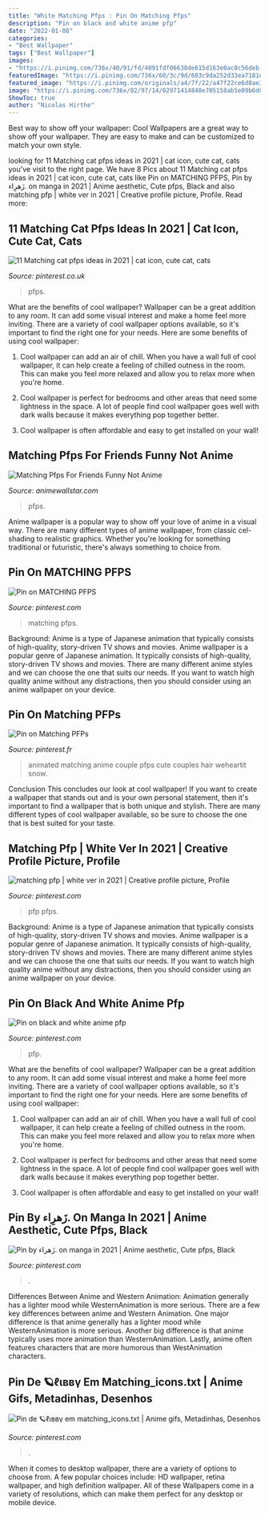 ```yaml
---
title: "White Matching Pfps : Pin On Matching Pfps"
description: "Pin on black and white anime pfp"
date: "2022-01-08"
categories:
- "Best Wallpaper"
tags: ["Best Wallpaper"]
images:
- "https://i.pinimg.com/736x/40/91/fd/4091fdf06638de615d163e8ac8c56deb.jpg"
featuredImage: "https://i.pinimg.com/736x/60/3c/9d/603c9da252d33ea7181eeb224f1b1584.jpg"
featured_image: "https://i.pinimg.com/originals/a4/7f/22/a47f22ce6d8ae3c3ae08314d4ba2975b.gif"
image: "https://i.pinimg.com/736x/02/97/14/02971414848e705158ab5e09b6d8a4e5.jpg"
ShowToc: true
author: "Nicolas Hirthe"
---
```



Best way to show off your wallpaper:
Cool Wallpapers are a great way to show off your wallpaper. They are easy to make and can be customized to match your own style.

	

		
looking for 11 Matching cat pfps ideas in 2021 | cat icon, cute cat, cats you've visit to the right page. We have 8 Pics about 11 Matching cat pfps ideas in 2021 | cat icon, cute cat, cats like Pin on MATCHING PFPS, Pin by زَهرِاء. on manga in 2021 | Anime aesthetic, Cute pfps, Black and also matching pfp | white ver in 2021 | Creative profile picture, Profile. Read more:
		
    
## 11 Matching Cat Pfps Ideas In 2021 | Cat Icon, Cute Cat, Cats

<img loading=lazy src="https://i.pinimg.com/474x/c3/7b/74/c37b74106c59ed9b2a5ed262d8495a6a.jpg" onerror="this.onerror=null;this.src='https://tse4.mm.bing.net/th?id=OIP.v0Jg6YkVg9cfmkKG6NUIKgAAAA&amp;pid=15.1';" alt="11 Matching cat pfps ideas in 2021 | cat icon, cute cat, cats">

_Source: pinterest.co.uk_

>pfps. 

	

What are the benefits of cool wallpaper?
Wallpaper can be a great addition to any room. It can add some visual interest and make a home feel more inviting. There are a variety of cool wallpaper options available, so it's important to find the right one for your needs. Here are some benefits of using cool wallpaper: 
1. Cool wallpaper can add an air of chill. When you have a wall full of cool wallpaper, it can help create a feeling of chilled outness in the room. This can make you feel more relaxed and allow you to relax more when you're home. 

2. Cool wallpaper is perfect for bedrooms and other areas that need some lightness in the space. A lot of people find cool wallpaper goes well with dark walls because it makes everything pop together better. 

3. Cool wallpaper is often affordable and easy to get installed on your wall!

    
## Matching Pfps For Friends Funny Not Anime

<img loading=lazy src="https://i.pinimg.com/originals/ea/7b/d5/ea7bd5222dcb713f0b0a21613cabdba0.jpg" onerror="this.onerror=null;this.src='https://tse1.mm.bing.net/th?id=OIP.YQKu-0kD7kfn2WCcIwgVnwHaHa&amp;pid=15.1';" alt="Matching Pfps For Friends Funny Not Anime">

_Source: animewallstar.com_

>pfps. 

	

Anime wallpaper is a popular way to show off your love of anime in a visual way. There are many different types of anime wallpaper, from classic cel-shading to realistic graphics. Whether you're looking for something traditional or futuristic, there's always something to choice from.

    
## Pin On MATCHING PFPS

<img loading=lazy src="https://i.pinimg.com/736x/2c/02/45/2c02456fabd4fce57b3acbbf8a1547e0.jpg" onerror="this.onerror=null;this.src='https://tse2.mm.bing.net/th?id=OIP.cEjVJpp5hWhtknTtm-nL4QHaHa&amp;pid=15.1';" alt="Pin on MATCHING PFPS">

_Source: pinterest.com_

>matching pfps. 

	

Background: Anime is a type of Japanese animation that typically consists of high-quality, story-driven TV shows and movies.
Anime wallpaper is a popular genre of Japanese animation. It typically consists of high-quality, story-driven TV shows and movies. There are many different anime styles and we can choose the one that suits our needs. If you want to watch high quality anime without any distractions, then you should consider using an anime wallpaper on your device.

    
## Pin On Matching PFPs

<img loading=lazy src="https://i.pinimg.com/originals/a4/7f/22/a47f22ce6d8ae3c3ae08314d4ba2975b.gif" onerror="this.onerror=null;this.src='https://tse4.mm.bing.net/th?id=OIP.pH8izm2K48OuCDFNS6KXWwAAAA&amp;pid=15.1';" alt="Pin on Matching PFPs">

_Source: pinterest.fr_

>animated matching anime couple pfps cute couples hair weheartit snow. 

	

Conclusion
This concludes our look at cool wallpaper! If you want to create a wallpaper that stands out and is your own personal statement, then it's important to find a wallpaper that is both unique and stylish. There are many different types of cool wallpaper available, so be sure to choose the one that is best suited for your taste.

    
## Matching Pfp | White Ver In 2021 | Creative Profile Picture, Profile

<img loading=lazy src="https://i.pinimg.com/736x/02/97/14/02971414848e705158ab5e09b6d8a4e5.jpg" onerror="this.onerror=null;this.src='https://tse4.mm.bing.net/th?id=OIP.22rDlOT00FEc2s35qyPJxQHaGR&amp;pid=15.1';" alt="matching pfp | white ver in 2021 | Creative profile picture, Profile">

_Source: pinterest.com_

>pfp pfps. 

	

Background: Anime is a type of Japanese animation that typically consists of high-quality, story-driven TV shows and movies.
Anime wallpaper is a popular genre of Japanese animation. It typically consists of high-quality, story-driven TV shows and movies. There are many different anime styles and we can choose the one that suits our needs. If you want to watch high quality anime without any distractions, then you should consider using an anime wallpaper on your device.

    
## Pin On Black And White Anime Pfp

<img loading=lazy src="https://i.pinimg.com/736x/4a/4a/eb/4a4aeb949e400299d10b185ac2f7abe1.jpg" onerror="this.onerror=null;this.src='https://tse3.mm.bing.net/th?id=OIP.XLXJH9nXxoe6nnsVQaEKxQHaKX&amp;pid=15.1';" alt="Pin on black and white anime pfp">

_Source: pinterest.com_

>pfp. 

	

What are the benefits of cool wallpaper?
Wallpaper can be a great addition to any room. It can add some visual interest and make a home feel more inviting. There are a variety of cool wallpaper options available, so it's important to find the right one for your needs. Here are some benefits of using cool wallpaper: 
1. Cool wallpaper can add an air of chill. When you have a wall full of cool wallpaper, it can help create a feeling of chilled outness in the room. This can make you feel more relaxed and allow you to relax more when you're home. 

2. Cool wallpaper is perfect for bedrooms and other areas that need some lightness in the space. A lot of people find cool wallpaper goes well with dark walls because it makes everything pop together better. 

3. Cool wallpaper is often affordable and easy to get installed on your wall!

    
## Pin By زَهرِاء. On Manga In 2021 | Anime Aesthetic, Cute Pfps, Black

<img loading=lazy src="https://i.pinimg.com/736x/40/91/fd/4091fdf06638de615d163e8ac8c56deb.jpg" onerror="this.onerror=null;this.src='https://tse3.mm.bing.net/th?id=OIP.CNrm3H1DuyEAiefBOSV6xAHaHa&amp;pid=15.1';" alt="Pin by زَهرِاء. on manga in 2021 | Anime aesthetic, Cute pfps, Black">

_Source: pinterest.com_

>. 

	

Differences Between Anime and Western Animation: Animation generally has a lighter mood while WesternAnimation is more serious.
There are a few key differences between anime and Western Animation. One major difference is that anime generally has a lighter mood while WesternAnimation is more serious. Another big difference is that anime typically uses more animation than WesternAnimation. Lastly, anime often features characters that are more humorous than WestAnimation characters.

    
## Pin De 🪐ℓιввү Em Matching_icons.txt | Anime Gifs, Metadinhas, Desenhos

<img loading=lazy src="https://i.pinimg.com/736x/60/3c/9d/603c9da252d33ea7181eeb224f1b1584.jpg" onerror="this.onerror=null;this.src='https://tse2.mm.bing.net/th?id=OIP.hZAIwL3M-ffB61h2siUEeQAAAA&amp;pid=15.1';" alt="Pin de 🪐ℓιввү em matching_icons.txt | Anime gifs, Metadinhas, Desenhos">

_Source: pinterest.com_

>. 

	

When it comes to desktop wallpaper, there are a variety of options to choose from. A few popular choices include: HD wallpaper, retina wallpaper, and high definition wallpaper. All of these Wallpapers come in a variety of resolutions, which can make them perfect for any desktop or mobile device. 

